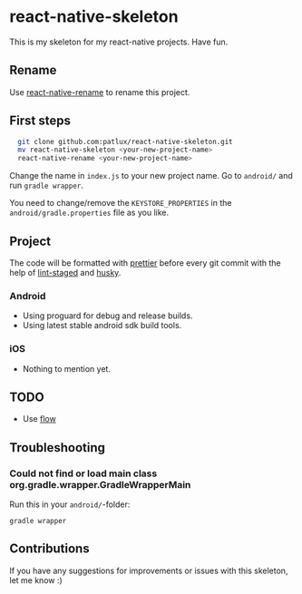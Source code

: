 # react-native-skeleton

This is my skeleton for my react-native projects. Have fun.

## Rename

Use [react-native-rename](https://github.com/junedomingo/react-native-rename) to rename this project.

## First steps

```bash
  git clone github.com:patlux/react-native-skeleton.git
  mv react-native-skeleton <your-new-project-name>
  react-native-rename <your-new-project-name>
```

Change the name in `index.js` to your new project name.
Go to `android/` and run `gradle wrapper`.

You need to change/remove the `KEYSTORE_PROPERTIES` in the `android/gradle.properties` file as you like.

## Project

The code will be formatted with [prettier](https://github.com/prettier/prettier) before every git commit with the help of [lint-staged](https://github.com/okonet/lint-staged) and [husky](https://github.com/typicode/husky).

### Android

- Using proguard for debug and release builds.
- Using latest stable android sdk build tools.

### iOS

- Nothing to mention yet.

## TODO

- Use [flow](https://github.com/facebook/flow)

## Troubleshooting

### Could not find or load main class org.gradle.wrapper.GradleWrapperMain

Run this in your `android/`-folder:

```
gradle wrapper
```

## Contributions

If you have any suggestions for improvements or issues with this skeleton, let me know :)
